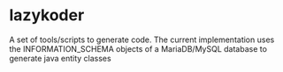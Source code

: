 # lazykoder
A set of tools/scripts to generate code. The current implementation uses the INFORMATION_SCHEMA objects of a MariaDB/MySQL database to generate java entity classes
